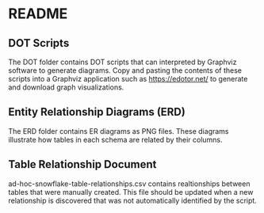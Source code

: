 # README

## DOT Scripts
The DOT folder contains DOT scripts that can interpreted by Graphviz software to generate diagrams. Copy and pasting the contents of these scripts into a Graphviz
application such as https://edotor.net/ to generate and download graph visualizations.

## Entity Relationship Diagrams (ERD)
The ERD folder contains ER diagrams as PNG files. These diagrams illustrate how tables in each schema are related by their columns.

## Table Relationship Document
ad-hoc-snowflake-table-relationships.csv contains realtionships between tables that were manually created. This file should be updated when a new relationship is discovered that was not automatically identified by the script.



